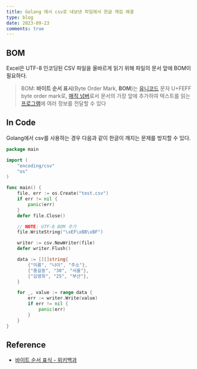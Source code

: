 ```yaml
---
title: Golang 에서 csv로 내보낸 파일에서 한글 깨짐 해결
type: blog
date: 2023-09-23
comments: true
---
```

## BOM
Excel은 UTF-8 인코딩된 CSV 파일을 올바르게  읽기 위해 파일의 문서 앞에 BOM이 필요하다.

> BOM: **바이트 순서 표시**(Byte Order Mark, **BOM**)는 [유니코드](https://ko.wikipedia.org/wiki/%EC%9C%A0%EB%8B%88%EC%BD%94%EB%93%9C "유니코드") 문자 U+FEFF byte order mark로, [매직 넘버](https://ko.wikipedia.org/wiki/%EB%A7%A4%EC%A7%81_%EB%84%98%EB%B2%84 "매직 넘버")로서 문서의 가장 앞에 추가하여 텍스트를 읽는 [프로그램](https://ko.wikipedia.org/wiki/%ED%94%84%EB%A1%9C%EA%B7%B8%EB%9E%A8 "프로그램")에 여러 정보를 전달할 수 있다


## In Code
Golang에서 csv를 사용하는 경우 다음과 같이 한글이 깨지는 문제를 방지할 수 있다.

```go
package main

import (
    "encoding/csv"
    "os"
)

func main() {
    file, err := os.Create("test.csv")
    if err != nil {
        panic(err)
    }
    defer file.Close()

    // NOTE: UTF-8 BOM 추가
    file.WriteString("\xEF\xBB\xBF")

    writer := csv.NewWriter(file)
    defer writer.Flush()

    data := [][]string{
        {"이름", "나이", "주소"},
        {"홍길동", "30", "서울"},
        {"김영희", "25", "부산"},
    }

    for _, value := range data {
        err := writer.Write(value)
        if err != nil {
            panic(err)
        }
    }
}

```

## Reference
- [바이트 순서 표식 - 위키백과](https://ko.wikipedia.org/wiki/%EB%B0%94%EC%9D%B4%ED%8A%B8_%EC%88%9C%EC%84%9C_%ED%91%9C%EC%8B%9D)